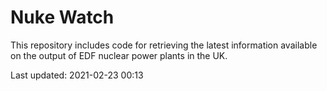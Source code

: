 # Nuke Watch

This repository includes code for retrieving the latest information available on the output of EDF nuclear power plants in the UK.

Last updated: 2021-02-23 00:13